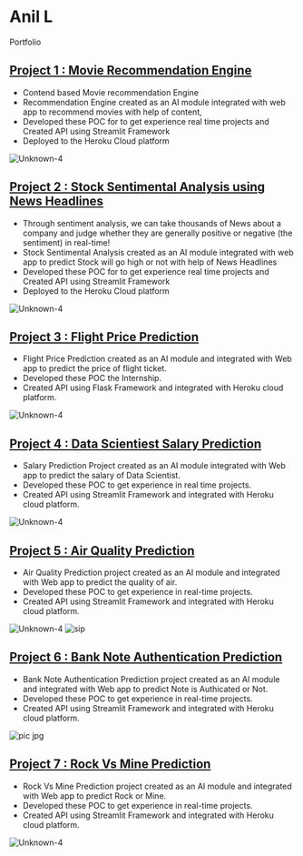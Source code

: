 # Anil L
Portfolio                                                                                     


## [Project 1 : Movie Recommendation Engine](https://github.com/anillava1999/Movie-Recommendation-System.git)
* Contend based Movie recommendation Engine
* Recommendation Engine created as an AI module integrated with web app to recommend movies with help of content, 
* Developed these POC for to get experience real time projects and Created API using Streamlit Framework  
* Deployed to the Heroku Cloud platform

![Unknown-4](https://user-images.githubusercontent.com/71332138/135904434-a0b3ce0e-0d77-4e2c-9f6c-16538dffd712.png)



## [Project 2 : Stock Sentimental Analysis using News Headlines](https://github.com/anillava1999/Stock-Sentimental-Analysis-Classifier.git)
* Through sentiment analysis, we can take thousands of News about a company and judge whether they are generally positive or negative (the sentiment) in real-time!
* Stock Sentimental Analysis created as an AI module integrated with web app to predict Stock will go high or not with help of News Headlines
* Developed these POC for to get experience real time projects and Created API using Streamlit Framework 
* Deployed to the Heroku Cloud platform

![Unknown-4](https://user-images.githubusercontent.com/71332138/135906591-b0c2716a-17ac-4907-a2b3-18b6fd12332e.png)



## [Project 3 : Flight Price Prediction](https://github.com/anillava1999/Flight-Price-Prediction-ML.git)
*	Flight Price Prediction created as an AI module and integrated with Web app to predict the price of flight ticket.
*	Developed these POC the Internship.
*	Created API using Flask Framework and integrated with Heroku cloud platform.

![Unknown-4](https://user-images.githubusercontent.com/71332138/135902989-8af61149-0d52-40db-ab75-92dd358783e3.png)

## [Project 4 : Data Scientiest Salary Prediction]() 
* Salary Prediction Project created as an AI module integrated with Web app to predict the salary of Data Scientist.
* Developed these POC to get experience in real time projects.
* Created API using Streamlit Framework and integrated with Heroku cloud platform.

![Unknown-4](https://user-images.githubusercontent.com/71332138/135906272-075ddbfa-1880-4c22-b729-4e11901a48eb.png)


## [Project 5 : Air Quality Prediction]()
* Air Quality Prediction project created as an AI module and integrated with Web app to predict the quality of air.
* Developed these POC to get experience in real-time projects.
*	Created API using Streamlit Framework and integrated with Heroku cloud platform.

![Unknown-4](https://user-images.githubusercontent.com/71332138/135903414-6464cde4-7b8a-4982-a6ab-a1a51cddf12c.png) ![sip](https://user-images.githubusercontent.com/71332138/135903418-c289f1b0-7861-4e73-819f-79a480fd0cd4.png)





## [Project 6 : Bank Note Authentication  Prediction](https://github.com/anillava1999/Bank-Note-Authentication-Prediction.git)
* Bank Note Authentication Prediction project created as an AI module and integrated with Web app to predict Note is Authicated or Not.
* Developed these POC to get experience in real-time projects.
*	Created API using Streamlit Framework and integrated with Heroku cloud platform.

![pic jpg](https://user-images.githubusercontent.com/71332138/135902138-d37c3589-4bb0-4f75-b230-124f0fdfd5c3.png)

## [Project 7 : Rock Vs Mine Prediction]()
* Rock Vs Mine Prediction project created as an AI module and integrated with Web app to predict Rock or Mine.
* Developed these POC to get experience in real-time projects.
*	Created API using Streamlit Framework and integrated with Heroku cloud platform.

![Unknown-4](https://user-images.githubusercontent.com/71332138/135902674-aabcbb37-1f0b-4c47-b0c5-cf3fddae7799.png)
